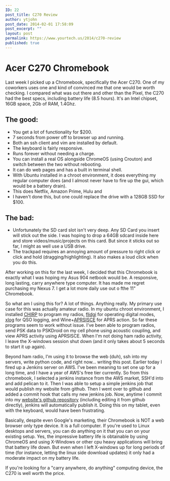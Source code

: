 ```yaml
---
ID: 22
post_title: C270 Review
author: ytjohn
post_date: 2014-02-01 17:58:09
post_excerpt: ""
layout: post
permalink: https://www.yourtech.us/2014/c270-review
published: true
---
```

# Acer C270 Chromebook

Last week I picked up a Chromebook, specifically the Acer C270. One of my coworkers uses one and kind of convinced me that one would be worth checking. I compared what was out there and other than the Pixel, the C270 had the best specs, including battery life (8.5 hours). It's an Intel chipset, 16GB space, 2Gb of RAM, 1.4Ghz.

## The good:

 - You get a lot of functionality for $200.
 - 7 seconds from power off to browser up and running.
 - Both an ssh client and vim are installed by default.
 - The keyboard is fairly responsive.
 - Runs forever without needing a charge.
 - You can install a real OS alongside ChromeOS (using Crouton) and switch between the two without rebooting.
 - It can do web pages and has a built in terminal shell.
 - With Ubuntu installed in a chroot environment, it does everything my regular computer does (and I almost never have to fire up the gui, which would be a battery drain).
 - This does Netflix, Amazon Prime, Hulu and 
 - I haven't done this, but one could replace the drive with a 128GB SSD for $100. 
 
## The bad:

 - Unfortunately the SD card slot isn't very deep. Any SD Card you insert will stick out the side. I was hoping to drop a 64GB sdcard inside here and store videos/music/projects on this card. But since it sticks out so far, I might as well use a USB drive.
 - The trackpad requires an annoying amount of pressure to right click or click and hold (dragging/highlighting). It also makes a loud click when you do this. 

After working on this for the last week, I decided that this Chromebook is exactly what I was hoping my Asus 904 netbook would be. A responsive, long lasting, carry anywhere type computer. It has made me regret purchasing my Nexus 7. I get a lot more daily use out o fthe 11" Chromebook.

So what am I using this for? A lot of things. Anything really. My primary use case for this was actually amateur radio. In my ubuntu chroot environment, I installed [CHIRP](http://chirp.danplanet.com/) to program my radios, [flidgi](http://www.w1hkj.com/Fldigi.html) for operating digital modes, [xlog](http://xlog.nongnu.org/) for QSO logging, and Wine+[APRSISCE](aprsisce.wikidot.com) for APRS action. So far these programs seem to work without issue. I've been able to program radios, send PSK data to PSKDroid on my cell phone using acoustic coupling, and view APRS activity using APRSISCE. When I'm not doing ham radio activity, I leave the X-windows session shut down (and it only takes about 5 seconds to start it up again).

Beyond ham radio, I'm using it to browse the web (duh), ssh into my servers, write python code, and right now... writing this post. Earlier today I fired up a Jenkins server on AWS. I've been meaning to set one up for a long time, and I have a year of AWS's free tier currently. So from this chromebook, I selected a jenkins instance from the AWS market, SSH'd into and add pelican to it. Then I was able to setup a simple jenkins job that would publish my website from github. Then I went over to github and added a commit hook that calls my new jenkins job. Now, anytime I commit into my [website's github repository](https://github.com/ytjohn/ytwebsite/) (including editing it from github directly), jenkins will automatically publish it. Doing this on my tablet, even with the keyboard, would have been frustrating. 

Basically, despite even Google's marketing, their Chromebook is NOT a web browser only type device. It is a full computer. If you're used to Linux desktops and servers, you can do anything on it that you can on your existing setup. Yes, the impressive battery life is obtainable by using ChromeOS and using X-Windows or other cpu heavy applications will bring that battery life down. But even when I left X-windows up for long periods of time (for instance, letting the linux side download updates) it only had a moderate impact on my battery life.

If you're looking for a "carry anywhere, do anything" computing device, the C270 is well worth the price.